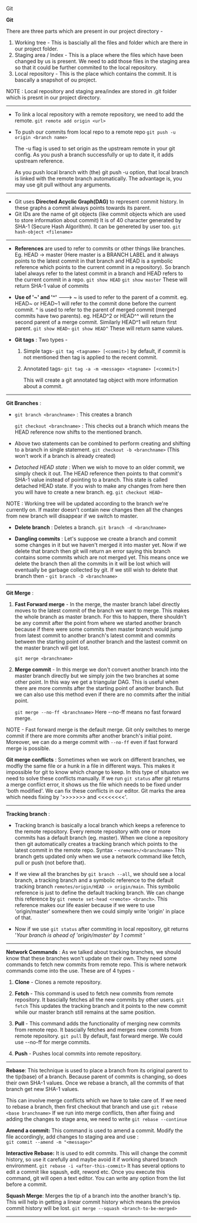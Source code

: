 Git

**Git**

There are three parts which are present in our project directory - 
1. Working tree - This is bascially all the files and folder which are there in our project folder.
2. Staging area / Index - This is a place where the files which have been changed by us is present. We need to add those files in the staging area so that it could be further commited to the local repository.
3. Local repository - This is the place which contains the commit. It is bascally a snapshot of ou project.

NOTE : Local repository and staging area/index are stored in .git folder which is presnt in our project directory.

* * *
- To link a local repository with a remote repository, we need to add the remote.
	`git remote add origin <url>`

- To push our commits from local  repo to a remote repo 
	`git push -u origin <branch name>`
	
	The -u flag is used to set origin as the upstream remote in your git config. As you push a branch successfully or up to date it, it adds upstream reference.

	As you push local branch with (the) git push -u option, that local branch is linked with the remote branch automatically. The advantage is, you may use git pull without any arguments.
* * *

- Git uses **Directed Acyclic Graph(DAG)** to represent commit history. In these graphs a commit always points towards its parent.
- Git IDs are the name of git objects (like commit objects which are used to store information about commit)
	It is of 40 character generated by SHA-1 (Secure Hash Algorithm). It can be genereted by user too.
	`git hash-object <filename>`
	
	
* * *
- **References** are used to refer to commits or other things like branches. Eg. HEAD -> master (Here master is a BRANCH LABEL and it always points to the latest commit in that branch and HEAD is a symbolic reference which points to the current commit in a repository). So branch label always refer to the latest commit in a branch and HEAD refers to the current commit in a repo.
	`git show HEAD`
	`git show master`
	These will return SHA-1 value of commits
	
- **Use of '~' and '^'** ---> ~ is used to refer to the parent of a commit. eg. HEAD~ or HEAD~1 will refer to the commit done before the current commit.
^ is used to refer to the parent of merged commit (merged commits have two parents). eg. HEAD^2 or HEAD^^ will return the second parent of a merge commit. Similarly HEAD^1 will return first parent.
`git show HEAD~`
`git show HEAD^`
These will return same values.

- **Git tags** : Two types -
	1. Simple tags- `git tag <tagname> [<commit>]`
		by default, if commit is not mentioned then tag is 			applied to the recent commit.
	
	2. Annotated tags-
		`git tag -a -m <message> <tagname> [<commit>]`

		This will create a git annotated 		tag object with more information 			about a commit.
* * *

**Git Branches** : 
- `git branch <branchname>` : This creates a branch

	`git checkout <branchname>` : This checks out a branch 		which means the HEAD reference now shifts to the mentioned 		branch.

- Above two statements can be combined to perform creating 	and 	shifting to a branch in single statement.
	`git checkout -b <branchname>` (This won't work if a branch 	is already created)

- *Detached HEAD state* : When we wish to move to an older commit, we simply check it out. The HEAD reference then points to that commit's SHA-1 value instead of pointing to a branch. This state is called detached HEAD state. If you wish to make any changes from here then you will have to create a new branch.
	eg. `git checkout HEAD~`
	
NOTE : Working tree will be updated according to the branch we're currently on. If master doesn't contain new changes then all the changes from new branch will disappear if we switch to master.

- **Delete branch** : Deletes a branch.
	`git branch -d <branchname>`
	
- **Dangling commits** : Let's suppose we create a branch and commit some changes in it but we haven't merged it into master yet. Now if we delete that branch then git will return an error saying this branch contains some commits which are not merged yet. This means once we delete the branch then all the commits in it will be lost which will eventually be garbage collected by git. If we still wish to delete that branch then - 
	`git branch -D <branchname>`
	
	
* * *
	
**Git Merge** : 

1. **Fast Forward merge** - In the merge, the master branch label directly moves to the latest commit of the branch we want to merge. This makes the whole branch as master branch. For this to happen, there shouldn't be any commit after the point from where we started another branch because if there were some commits then master branch would jump from latest commit to another branch's latest commit and commits between the starting point of another branch and the lastest commit on the master branch will get lost.

	`git merge <branchname>`

2. **Merge commit** -  In this merge we don't convert another branch into the master branch directly but we simply join the two branches at some other point. In this way we get a triangular DAG. This is useful when there are more commits after the starting point of another branch. But we can also use this method even if there are no commits after the initial point. 

	`git merge --no-ff <branchname>` 
	Here --no-ff means no fast forward merge.

NOTE - Fast forward merge is the default merge. Git only switches to merge commit if there are more commits after another branch's initial point. Moreover, we can do a merge commit with `--no-ff` even if fast forward merge is possible.

**Git merge conflicts** : 
Sometimes when we work on different branches, we modfiy the same file or a hunk in a file in different ways. This makes it impossible for git to know which change to keep. In this type of situaton we need to solve these conflicts manually. If we run `git status` after git returns a merge conflict error, it shows us the file which needs to be fixed under 'both modified'. We can fix these conflicts in our editor. Git marks the area which needs fixing by '>>>>>>> and  <<<<<<<<'. 

* * *


**Tracking branch** :
- Tracking branch is basically a local branch which keeps a reference to the remote repository. Every remote repository with one or more commits has a default branch (eg. master). When we clone a repository then git automatically creates a tracking branch which points to the latest commit in the remote repo.
Syntax - `<remote>/<branchname>`
This branch gets updated only when we use a network command like fetch, pull or push (not before that). 

- If we view all the branches by `git branch --all`, we should see a local branch, a tracking branch and a symbolic reference to the default tracking branch `remotes/origin/HEAD -> origin/main`. This symbolic reference is just to define the default tracking branch. We can change this reference by `git remote set-head <remote> <branch>`. This reference makes our life easier because if we were to use 'origin/master' somewhere then we could simply write 'origin' in place of that.

- Now if we use `git status` after commiting in local repository, git returns '*Your branch is ahead of 'origin/master' by 1 commit* '

* * *

**Network Commands** : 
As we talked about tracking branches, we should know that these branches won't update on their own. They need some commands to fetch new commits from remote repo. This is where network commands come into the use. These are of 4 types - 

1. **Clone** - Clones a remote repository.

2. **Fetch** - This command is used to fetch new commits from remote repository. It bascially fetches all the new commits by other users. `git fetch`
 This updates the tracking branch and it points to the new commit while our master branch still remains at the same position.

3. **Pull** - This command adds the functionality of merging new commits from remote repo. It bascially fetches and merges new commits from remote repository. `git pull`
By default, fast forward merge. We could use --no-ff for merge commits.

4. **Push** - Pushes local commits into remote repository. 

* * *

**Rebase**: 
This technique is used to place a branch from its original parent to the tip(base) of a branch. Because parent of commits is changing, so does their own SHA-1 values. Once we rebase a branch, all the commits of that branch get new SHA-1 values.

This can involve merge conflicts which we have to take care of.
If we need to rebase a branch, then first checkout that branch and use `git rebase <base branchname>`
If we run into merge conflicts, then after fixing and adding the changes to stage area, we need to write `git rebase --continue`

**Amend a commit:**
This command is used to amend a commit. Modify the file accordingly, add changes to staging area and use :  
`git commit --amend -m "<message>"`


**Interactive Rebase:**
It is used to edit commits. This will change the commit history, so use it carefully and maybe avoid it if working shared branch environment. 
`git rebase -i <after-this-commit>`
It has several options to edit a commit like sqaush, edit, reword etc.
Once you execute this command, git will open a text editor. You can write any option from the list before a commit.

**Squash Merge**: 
Merges the tip of a branch into the another branch's tip. This will help in getting a  linear commit history which means the previos commit history will be lost.
`git merge --squash <branch-to-be-merged>`

* * *
